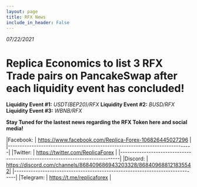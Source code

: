 ```yaml
---
layout: page
title: RFX News
include_in_header: False
---
```


*07/22/2021*

# Replica Economics to list 3 RFX Trade pairs on PancakeSwap after each liquidity event has concluded!

**Liquidity Event #1:** *USDT(BEP20)/RFX*
**Liquidity Event #2:** *BUSD/RFX*
**Liquidity Event #3:** *WBNB/RFX*

**Stay Tuned for the lastest news regarding the RFX Token here and social media!**

|Facebook: | https://www.facebook.com/Replica-Forex-106826445027296            |
|------------------------------------------------------------------------------|
|Twitter:  | https://twitter.com/ReplicaForex                                  |
|------------------------------------------------------------------------------|
|Discord:  | https://discord.com/channels/868409686943203328/868409688121835542|
|------------------------------------------------------------------------------| 
|Telegram: | https://t.me/replicaforex                                         |
